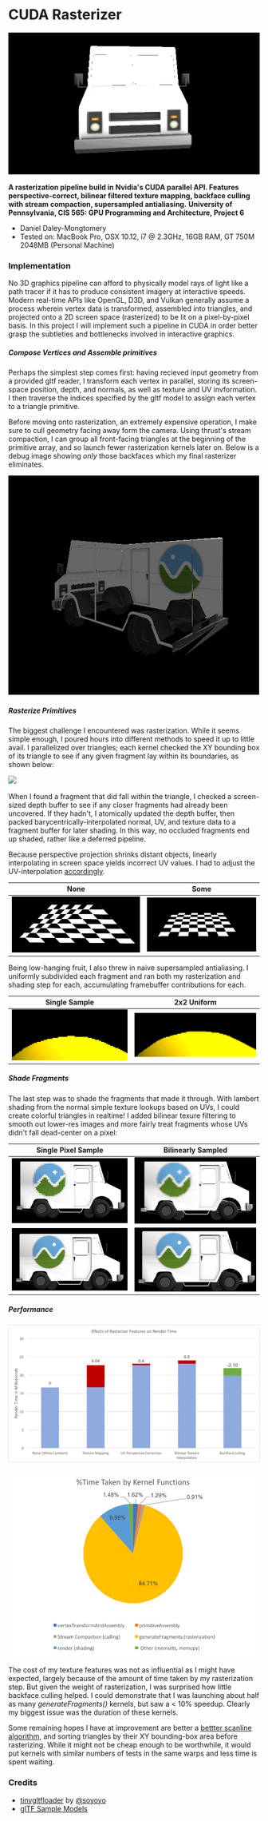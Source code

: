 CUDA Rasterizer
===============

![demogif](renders/demo.gif)

**A rasterization pipeline build in Nvidia's CUDA parallel API. Features perspective-correct, bilinear filtered texture mapping, backface culling with stream compaction, supersampled antialiasing.**
**University of Pennsylvania, CIS 565: GPU Programming and Architecture, Project 6**

* Daniel Daley-Mongtomery
* Tested on: MacBook Pro, OSX 10.12, i7 @ 2.3GHz, 16GB RAM, GT 750M 2048MB (Personal Machine)
### Implementation

  No 3D graphics pipeline can afford to physically model rays of light like a path tracer if it has to produce consistent imagery at interactive speeds. Modern real-time APIs like OpenGL, D3D, and Vulkan generally assume a process wherein vertex data is transformed, assembled into triangles, and projected onto a 2D screen space (rasterized) to be lit on a pixel-by-pixel basis. In this project I will implement such a pipeline in CUDA in order better grasp the subtleties and bottlenecks involved in interactive graphics.

##### Compose Vertices and Assemble primitives

  Perhaps the simplest step comes first: having recieved input geometry from a provided gltf reader, I transform each vertex in parallel, storing its screen-space position, depth, and normals, as well as texture and UV invformation. I then traverse the indices specified by the gltf model to assign each vertex to a triangle primitive.
  
  Before moving onto rasterization, an extremely expensive operation, I make sure to cull geometry facing away form the camera. Using thrust's stream compaction, I can group all front-facing triangles at the beginning of the primitive array, and so launch fewer rasterization kernels later on. Below is a debug image showing *only* those backfaces which my final rasterizer eliminates.

![](renders/reverseCull.PNG)

##### Rasterize Primitives

  The biggest challenge I encountered was rasterization. While it seems simple enough, I poured hours into different methods to speed it up to little avail. I parallelized over triangles; each kernel checked the XY bounding box of its triangle to see if any given fragment lay within its boundaries, as shown below:
  
![](https://www.scratchapixel.com/images/upload/rasterization/raytracing-raster2.png?)

  When I found a fragment that did fall within the triangle, I checked a screen-sized depth buffer to see if any closer fragments had already been uncovered. If they hadn't, I atomically updated the depth buffer, then packed barycentrically-interpolated normal, UV, and texture data to a fragment buffer for later shading. In this way, no occluded fragments end up shaded, rather like a deferred pipeline.

Because perspective projection shrinks distant objects, linearly interpolating in screen space yields incorrect UV values. I had to adjust the UV-interpolation [accordingly](http://web.cs.ucdavis.edu/~amenta/s12/perspectiveCorrect.pdf).

| None        | Some           |
| ------------- |:-------------:|
| ![](renders/NoPerspectiveCorrection.PNG) | ![](renders/PerspectiveCorrection.PNG)|

  Being low-hanging fruit, I also threw in naive supersampled antialiasing. I uniformly subdivided each fragment and ran both my rasterization and shading step for each, accumulating framebuffer contributions for each.

| Single Sample | 2x2 Uniform |
| ------------- |:-------------:|
| ![](renders/duckWithNoAntiAliasing.PNG) | ![duck](renders/DuckWithAntiAliasing.PNG)|

##### Shade Fragments

The last step was to shade the fragments that made it through. With lambert shading from the normal simple texture lookups based on UVs, I could create colorful triangles in realtime! I added bilinear texure filtering to smooth out lower-res images and more fairly treat fragments whose UVs didn't fall dead-center on a pixel:

| Single Pixel Sample | Bilinearly Sampled |
| ------------- |:-------------:|
| ![](renders/NoFilteringWith128x128Texture.PNG) | ![](renders/BilinearFilteringWith128x128Texture.PNG)|
| ![](renders/NoFilteringWith512x512Texture.PNG) | ![](renders/BilinearFilteringWith512x512Texture.PNG)|

##### Performance

![](renders/RastPerf.png)

<img src="renders/percent.png" width="500">

  The cost of my texture features was not as influential as I might have expected, largely because of the amount of time taken by my rasterization step. But given the weight of rasterization, I was surprised how little backface culling helped. I could demonstrate that I was launching about half as many _generateFragments()_ kernels, but saw a < 10% speedup. Clearly my biggest issue was the duration of these kernels.

Some remaining hopes I have at improvement are better a [bettter scanline algorithm](http://forum.devmaster.net/t/advanced-rasterization/6145/24), and sorting triangles by their XY bounding-box area before rasterizing. While it might not be cheap enough to be worthwhile, it would put kernels with similar numbers of tests in the same warps and less time is spent waiting.

### Credits

* [tinygltfloader](https://github.com/syoyo/tinygltfloader) by [@soyoyo](https://github.com/syoyo)
* [glTF Sample Models](https://github.com/KhronosGroup/glTF/blob/master/sampleModels/README.md)
